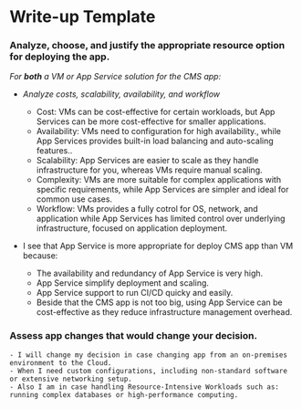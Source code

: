 # Write-up Template

### Analyze, choose, and justify the appropriate resource option for deploying the app.

_For **both** a VM or App Service solution for the CMS app:_

- _Analyze costs, scalability, availability, and workflow_

  - Cost: VMs can be cost-effective for certain workloads, but App Services can be more cost-effective for smaller applications.
  - Availability: VMs need to configuration for high availability., while App Services provides built-in load balancing and auto-scaling features..
  - Scalability: App Services are easier to scale as they handle infrastructure for you, whereas VMs require manual scaling.
  - Complexity: VMs are more suitable for complex applications with specific requirements, while App Services are simpler and ideal for common use cases.
  - Workflow: VMs provides a fully cotrol for OS, network, and application while App Services has limited control over underlying infrastructure, focused on application deployment.

- I see that App Service is more appropriate for deploy CMS app than VM because:
  - The availability and redundancy of App Service is very high.
  - App Service simplify deployment and scaling.
  - App Service support to run CI/CD quicky and easily.
  - Beside that the CMS app is not too big, using App Service can be cost-effective as they reduce infrastructure management overhead.

### Assess app changes that would change your decision.

    - I will change my decision in case changing app from an on-premises environment to the Cloud.
    - When I need custom configurations, including non-standard software or extensive networking setup.
    - Also I am in case handling Resource-Intensive Workloads such as: running complex databases or high-performance computing.
